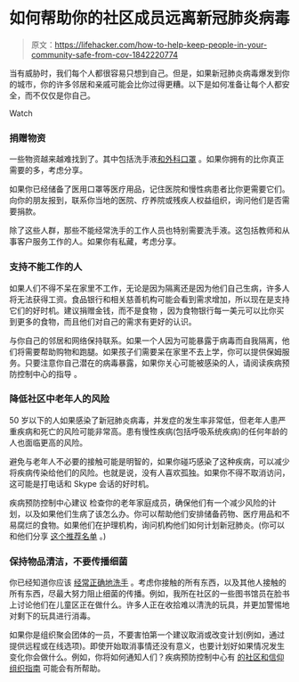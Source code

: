 # 如何帮助你的社区成员远离新冠肺炎病毒

> 原文：<https://lifehacker.com/how-to-help-keep-people-in-your-community-safe-from-cov-1842220774>

当有威胁时，我们每个人都很容易只想到自己。但是，如果新冠肺炎病毒爆发到你的城市，你的许多邻居和亲戚可能会比你过得更糟。以下是如何准备让每个人都安全，而不仅仅是你自己。

Watch

### 捐赠物资

一些物资越来越难找到了。其中包括洗手液[和外科口罩](https://lifehacker.com/quit-buying-coronavirus-masks-you-dont-need-1841521105) 。如果你拥有的比你真正需要的多，考虑分享。

如果你已经储备了医用口罩等医疗用品，记住医院和慢性病患者比你更需要它们。向你的朋友报到，联系你当地的医院、疗养院或残疾人权益组织，询问他们是否需要捐款。

除了这些人群，那些不能经常洗手的工作人员也特别需要洗手液。这包括教师和从事客户服务工作的人。如果你有私藏，考虑分享。

### 支持不能工作的人

如果人们不得不呆在家里不工作，无论是因为隔离还是因为他们自己生病，许多人将无法获得工资。食品银行和相关慈善机构可能会看到需求增加，所以现在是支持它们的好时机。建议捐赠金钱，而不是食物 ，因为食物银行每一美元可以比你买到更多的食物，而且他们对自己的需求有更好的认识。

与你自己的邻居和网络保持联系。如果一个人因为可能暴露于病毒而自我隔离，他们将需要帮助购物和跑腿。如果孩子们需要呆在家里不去上学，你可以提供保姆服务。只要注意你自己潜在的病毒暴露，如果你关心可能被感染的人，请阅读疾病预防控制中心的指导 。

### 降低社区中老年人的风险

50 岁以下的人如果感染了新冠肺炎病毒，并发症的发生率非常低，但老年人患严重疾病和死亡的风险可能非常高。患有慢性疾病(包括呼吸系统疾病)的任何年龄的人也面临更高的风险。

避免与老年人不必要的接触可能是明智的，如果你碰巧感染了这种疾病，可以减少将疾病传染给他们的风险。也就是说，没有人喜欢孤独。如果你不得不取消访问，这可能是打电话和 Skype 会话的好时机。

疾病预防控制中心建议 检查你的老年家庭成员，确保他们有一个减少风险的计划，以及如果他们生病了该怎么办。你可以帮助他们安排储备药物、医疗用品和不易腐烂的食物。如果他们在护理机构，询问机构他们如何计划新冠肺炎。(你可以和他们分享 [这个推荐名单](https://www.cdc.gov/coronavirus/2019-ncov/healthcare-facilities/prevent-spread-in-long-term-care-facilities.html) 。)

### 保持物品清洁，不要传播细菌

你已经知道你应该 [经常正确地洗手](https://vitals.lifehacker.com/how-to-actually-wash-germs-off-your-hands-1838626406) 。考虑你接触的所有东西，以及其他人接触的所有东西，尽最大努力阻止细菌的传播。例如，我所在社区的一些图书馆员在脸书上讨论他们在儿童区正在做什么。许多人正在收拾难以清洗的玩具，并更加警惕地对剩下的玩具进行消毒。

如果你是组织聚会团体的一员，不要害怕第一个建议取消或改变计划(例如，通过提供远程或在线选项)。即使开始取消事情还没有意义，也要计划好如果情况发生变化你会做什么。例如，你将如何通知人们？疾病预防控制中心有 [的社区和信仰组织指南](https://www.cdc.gov/coronavirus/2019-ncov/community/organizations/checklist.html) 可能会有所帮助。